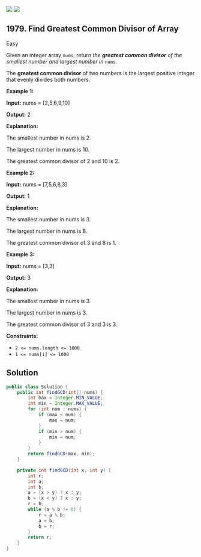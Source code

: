 [![](https://img.shields.io/github/stars/javadev/LeetCode-in-Java?label=Stars&style=flat-square)](https://github.com/javadev/LeetCode-in-Java)
[![](https://img.shields.io/github/forks/javadev/LeetCode-in-Java?label=Fork%20me%20on%20GitHub%20&style=flat-square)](https://github.com/javadev/LeetCode-in-Java/fork)

## 1979\. Find Greatest Common Divisor of Array

Easy

Given an integer array `nums`, return _the **greatest common divisor** of the smallest number and largest number in_ `nums`.

The **greatest common divisor** of two numbers is the largest positive integer that evenly divides both numbers.

**Example 1:**

**Input:** nums = [2,5,6,9,10]

**Output:** 2

**Explanation:** 

The smallest number in nums is 2. 

The largest number in nums is 10. 

The greatest common divisor of 2 and 10 is 2.

**Example 2:**

**Input:** nums = [7,5,6,8,3]

**Output:** 1

**Explanation:** 

The smallest number in nums is 3. 

The largest number in nums is 8. 

The greatest common divisor of 3 and 8 is 1.

**Example 3:**

**Input:** nums = [3,3]

**Output:** 3

**Explanation:** 

The smallest number in nums is 3. 

The largest number in nums is 3. 

The greatest common divisor of 3 and 3 is 3.

**Constraints:**

*   `2 <= nums.length <= 1000`
*   `1 <= nums[i] <= 1000`

## Solution

```java
public class Solution {
    public int findGCD(int[] nums) {
        int max = Integer.MIN_VALUE;
        int min = Integer.MAX_VALUE;
        for (int num : nums) {
            if (max < num) {
                max = num;
            }
            if (min > num) {
                min = num;
            }
        }
        return findGCD(max, min);
    }

    private int findGCD(int x, int y) {
        int r;
        int a;
        int b;
        a = (x > y) ? x : y;
        b = (x < y) ? x : y;
        r = b;
        while (a % b != 0) {
            r = a % b;
            a = b;
            b = r;
        }
        return r;
    }
}
```